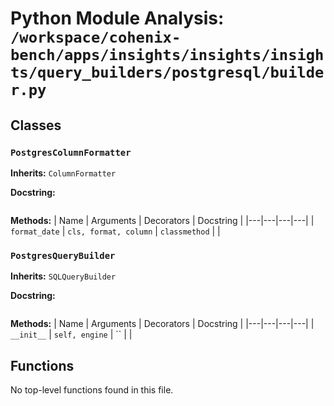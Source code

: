 # Python Module Analysis: `/workspace/cohenix-bench/apps/insights/insights/insights/query_builders/postgresql/builder.py`

## Classes

### `PostgresColumnFormatter`
**Inherits:** `ColumnFormatter`


**Docstring:**
```

```

**Methods:**
| Name | Arguments | Decorators | Docstring |
|---|---|---|---|
| `format_date` | `cls, format, column` | `classmethod` |  |


### `PostgresQueryBuilder`
**Inherits:** `SQLQueryBuilder`


**Docstring:**
```

```

**Methods:**
| Name | Arguments | Decorators | Docstring |
|---|---|---|---|
| `__init__` | `self, engine` | `` |  |





## Functions

No top-level functions found in this file.
